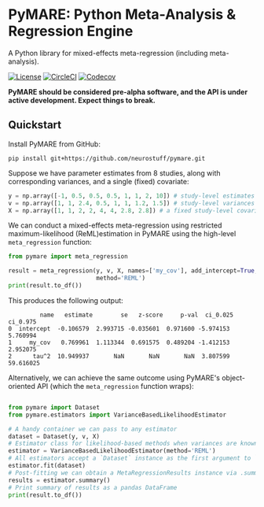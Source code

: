 # PyMARE: Python Meta-Analysis & Regression Engine
A Python library for mixed-effects meta-regression (including meta-analysis).

[![License](https://img.shields.io/badge/License-MIT-blue.svg)](https://opensource.org/licenses/MIT)
[![CircleCI](https://circleci.com/gh/neurostuff/PyMARE.svg?style=shield)](https://circleci.com/gh/neurostuff/PyMARE)
[![Codecov](https://codecov.io/gh/neurostuff/PyMARE/branch/master/graph/badge.svg)](https://codecov.io/gh/neurostuff/pymare)

**PyMARE should be considered pre-alpha software, and the API is under active development. Expect things to break.**

## Quickstart
Install PyMARE from GitHub:

```
pip install git+https://github.com/neurostuff/pymare.git
```

Suppose we have parameter estimates from 8 studies, along with corresponding variances, and a single (fixed) covariate:

```python
y = np.array([-1, 0.5, 0.5, 0.5, 1, 1, 2, 10]) # study-level estimates
v = np.array([1, 1, 2.4, 0.5, 1, 1, 1.2, 1.5]) # study-level variances
X = np.array([1, 1, 2, 2, 4, 4, 2.8, 2.8]) # a fixed study-level covariate
```

We can conduct a mixed-effects meta-regression using restricted maximum-likelihood (ReML)estimation in PyMARE using the high-level `meta_regression` function:

```python
from pymare import meta_regression

result = meta_regression(y, v, X, names=['my_cov'], add_intercept=True,
                         method='REML')
print(result.to_df())
```

This produces the following output:

```
         name   estimate        se   z-score     p-val  ci_0.025   ci_0.975
0  intercept  -0.106579  2.993715 -0.035601  0.971600 -5.974153   5.760994
1     my_cov   0.769961  1.113344  0.691575  0.489204 -1.412153   2.952075
2      tau^2  10.949937       NaN       NaN       NaN  3.807599  59.616025
```

Alternatively, we can achieve the same outcome using PyMARE's object-oriented API (which the `meta_regression` function wraps):

```python

from pymare import Dataset
from pymare.estimators import VarianceBasedLikelihoodEstimator

# A handy container we can pass to any estimator
dataset = Dataset(y, v, X)
# Estimator class for likelihood-based methods when variances are known
estimator = VarianceBasedLikelihoodEstimator(method='REML')
# All estimators accept a `Dataset` instance as the first argument to `.fit()`
estimator.fit(dataset)
# Post-fitting we can obtain a MetaRegressionResults instance via .summary()
results = estimator.summary()
# Print summary of results as a pandas DataFrame
print(result.to_df())
```
